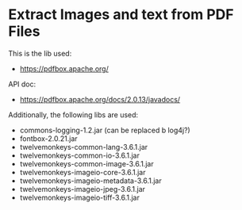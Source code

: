 # Extract Images and text from PDF Files

This is the lib used:
* https://pdfbox.apache.org/

API doc:
* https://pdfbox.apache.org/docs/2.0.13/javadocs/

Additionally, the following libs are used:
* commons-logging-1.2.jar (can be replaced b log4j?)
* fontbox-2.0.21.jar
* twelvemonkeys-common-lang-3.6.1.jar
* twelvemonkeys-common-io-3.6.1.jar
* twelvemonkeys-common-image-3.6.1.jar
* twelvemonkeys-imageio-core-3.6.1.jar
* twelvemonkeys-imageio-metadata-3.6.1.jar
* twelvemonkeys-imageio-jpeg-3.6.1.jar
* twelvemonkeys-imageio-tiff-3.6.1.jar
